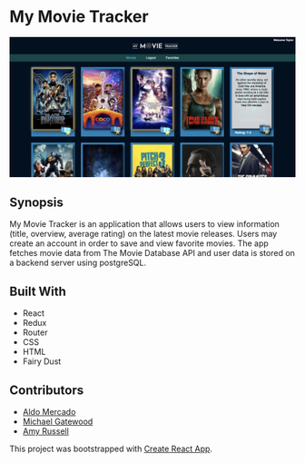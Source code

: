 # My Movie Tracker

![Screenshot](https://raw.githubusercontent.com/amy-r/movie-tracker2/master/src/assets/MyMovieTracker.png)

## Synopsis

My Movie Tracker is an application that allows users to view information (title, overview, average rating) on the latest movie releases.  Users may create an account in order to save and view favorite movies.  The app fetches movie data from The Movie Database API and user data is stored on a backend server using postgreSQL.

## Built With
* React
* Redux
* Router
* CSS
* HTML
* Fairy Dust

## Contributors

* [Aldo Mercado](https://github.com/amercado1014)
* [Michael Gatewood](https://github.com/mngatewood)
* [Amy Russell](https://github.com/amy-r)

This project was bootstrapped with [Create React App](https://github.com/facebookincubator/create-react-app).

